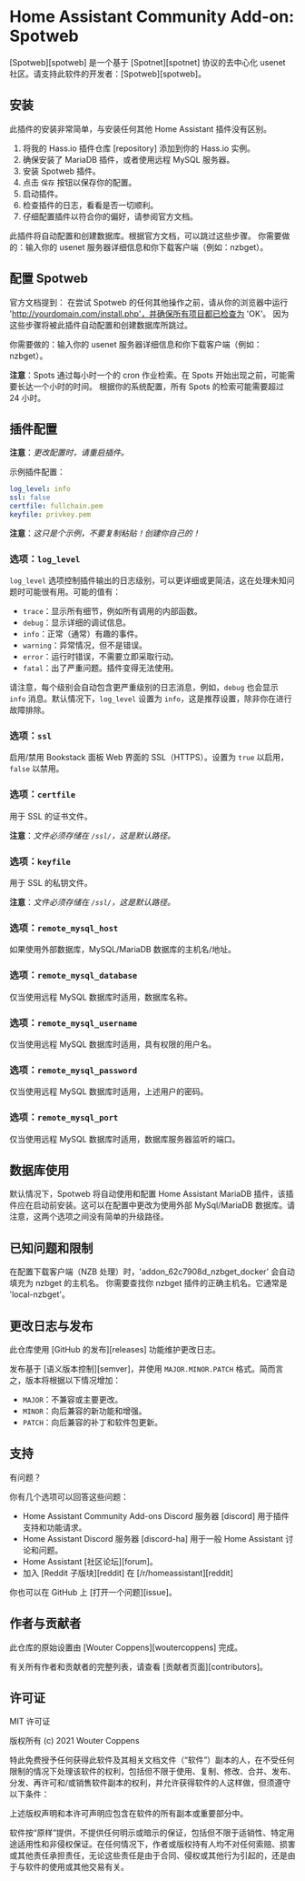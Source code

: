 # Home Assistant Community Add-on: Spotweb

[Spotweb][spotweb] 是一个基于 [Spotnet][spotnet] 协议的去中心化 usenet 社区。请支持此软件的开发者：[Spotweb][spotweb]。

## 安装

此插件的安装非常简单，与安装任何其他 Home Assistant 插件没有区别。

1. 将我的 Hass.io 插件仓库 [repository] 添加到你的 Hass.io 实例。
1. 确保安装了 MariaDB 插件，或者使用远程 MySQL 服务器。
1. 安装 Spotweb 插件。
1. 点击 `保存` 按钮以保存你的配置。
1. 启动插件。
1. 检查插件的日志，看看是否一切顺利。
1. 仔细配置插件以符合你的偏好，请参阅官方文档。

此插件将自动配置和创建数据库。根据官方文档，可以跳过这些步骤。
你需要做的：输入你的 usenet 服务器详细信息和你下载客户端（例如：nzbget）。

## 配置 Spotweb

官方文档提到：
在尝试 Spotweb 的任何其他操作之前，请从你的浏览器中运行 'http://yourdomain.com/install.php'，并确保所有项目都已检查为 'OK'。
因为这些步骤将被此插件自动配置和创建数据库所跳过。

你需要做的：输入你的 usenet 服务器详细信息和你下载客户端（例如：nzbget）。

**注意**：Spots 通过每小时一个的 cron 作业检索。在 Spots 开始出现之前，可能需要长达一个小时的时间。
根据你的系统配置，所有 Spots 的检索可能需要超过 24 小时。

## 插件配置

**注意**：_更改配置时，请重启插件。_

示例插件配置：

```yaml
log_level: info
ssl: false
certfile: fullchain.pem
keyfile: privkey.pem
```

**注意**：_这只是个示例，不要复制粘贴！创建你自己的！_

### 选项：`log_level`

`log_level` 选项控制插件输出的日志级别，可以更详细或更简洁，这在处理未知问题时可能很有用。可能的值有：

- `trace`：显示所有细节，例如所有调用的内部函数。
- `debug`：显示详细的调试信息。
- `info`：正常（通常）有趣的事件。
- `warning`：异常情况，但不是错误。
- `error`：运行时错误，不需要立即采取行动。
- `fatal`：出了严重问题。插件变得无法使用。

请注意，每个级别会自动包含更严重级别的日志消息，例如，`debug` 也会显示 `info` 消息。默认情况下，`log_level` 设置为 `info`，这是推荐设置，除非你在进行故障排除。

### 选项：`ssl`

启用/禁用 Bookstack 面板 Web 界面的 SSL（HTTPS）。设置为 `true` 以启用，`false` 以禁用。

### 选项：`certfile`

用于 SSL 的证书文件。

**注意**：_文件必须存储在 `/ssl/`，这是默认路径。_

### 选项：`keyfile`

用于 SSL 的私钥文件。

**注意**：_文件必须存储在 `/ssl/`，这是默认路径。_

### 选项：`remote_mysql_host`

如果使用外部数据库，MySQL/MariaDB 数据库的主机名/地址。

### 选项：`remote_mysql_database`

仅当使用远程 MySQL 数据库时适用，数据库名称。

### 选项：`remote_mysql_username`

仅当使用远程 MySQL 数据库时适用，具有权限的用户名。

### 选项：`remote_mysql_password`

仅当使用远程 MySQL 数据库时适用，上述用户的密码。

### 选项：`remote_mysql_port`

仅当使用远程 MySQL 数据库时适用，数据库服务器监听的端口。

## 数据库使用

默认情况下，Spotweb 将自动使用和配置 Home Assistant MariaDB 插件，该插件应在启动前安装。这可以在配置中更改为使用外部 MySql/MariaDB 数据库。请注意，这两个选项之间没有简单的升级路径。

## 已知问题和限制

在配置下载客户端（NZB 处理）时，'addon_62c7908d_nzbget_docker' 会自动填充为 nzbget 的主机名。
你需要查找你 nzbget 插件的正确主机名。它通常是 'local-nzbget'。

## 更改日志与发布

此仓库使用 [GitHub 的发布][releases] 功能维护更改日志。

发布基于 [语义版本控制][semver]，并使用 `MAJOR.MINOR.PATCH` 格式。简而言之，版本将根据以下情况增加：

- `MAJOR`：不兼容或主要更改。
- `MINOR`：向后兼容的新功能和增强。
- `PATCH`：向后兼容的补丁和软件包更新。

## 支持

有问题？

你有几个选项可以回答这些问题：

- Home Assistant Community Add-ons Discord 服务器 [discord] 用于插件支持和功能请求。
- Home Assistant Discord 服务器 [discord-ha] 用于一般 Home Assistant 讨论和问题。
- Home Assistant [社区论坛][forum]。
- 加入 [Reddit 子版块][reddit] 在 [/r/homeassistant][reddit]

你也可以在 GitHub 上 [打开一个问题][issue]。

## 作者与贡献者

此仓库的原始设置由 [Wouter Coppens][woutercoppens] 完成。

有关所有作者和贡献者的完整列表，请查看 [贡献者页面][contributors]。

## 许可证

MIT 许可证

版权所有 (c) 2021 Wouter Coppens

特此免费授予任何获得此软件及其相关文档文件（“软件”）副本的人，在不受任何限制的情况下处理该软件的权利，包括但不限于使用、复制、修改、合并、发布、分发、再许可和/或销售软件副本的权利，并允许获得软件的人这样做，但须遵守以下条件：

上述版权声明和本许可声明应包含在软件的所有副本或重要部分中。

软件按“原样”提供，不提供任何明示或暗示的保证，包括但不限于适销性、特定用途适用性和非侵权保证。在任何情况下，作者或版权持有人均不对任何索赔、损害或其他责任承担责任，无论这些责任是由于合同、侵权或其他行为引起的，还是由于与软件的使用或其他交易有关。